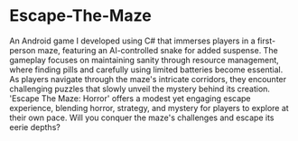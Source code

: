 # Escape-The-Maze
An Android game I developed using C# that immerses players in a first-person maze, featuring an AI-controlled snake for added suspense. The gameplay focuses on maintaining sanity through resource management, where finding pills and carefully using limited batteries become essential. As players navigate through the maze's intricate corridors, they encounter challenging puzzles that slowly unveil the mystery behind its creation. 'Escape The Maze: Horror' offers a modest yet engaging escape experience, blending horror, strategy, and mystery for players to explore at their own pace. Will you conquer the maze's challenges and escape its eerie depths?
